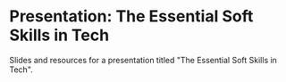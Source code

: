 # Presentation: The Essential Soft Skills in Tech

Slides and resources for a presentation titled "The Essential Soft Skills in Tech".
